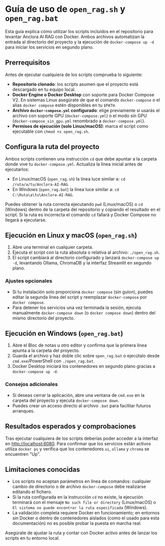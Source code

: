 # Guía de uso de `open_rag.sh` y `open_rag.bat`

Esta guía explica cómo utilizar los scripts incluidos en el repositorio para levantar Anclora AI RAG con Docker. Ambos archivos automatizan la entrada al directorio del proyecto y la ejecución de `docker-compose up -d` para iniciar los servicios en segundo plano.

## Prerrequisitos

Antes de ejecutar cualquiera de los scripts comprueba lo siguiente:

- **Repositorio clonado**: los scripts asumen que el proyecto está descargado en tu equipo local.
- **Docker Engine o Docker Desktop** con soporte para Docker Compose V2. En sistemas Linux asegúrate de que el comando `docker-compose` o el alias `docker compose` estén disponibles en tu `$PATH`.
- **Archivo `docker-compose.yml` configurado**: elige previamente si usarás el archivo con soporte GPU (`docker-compose.yml`) o el modo sin GPU (`docker-compose_sin_gpu.yml` renombrado a `docker-compose.yml`).
- **Permisos de ejecución (solo Linux/macOS)**: marca el script como ejecutable con `chmod +x open_rag.sh`.

## Configura la ruta del proyecto

Ambos scripts contienen una instrucción `cd` que debe apuntar a la carpeta donde vive tu `docker-compose.yml`. Actualiza la línea inicial antes de ejecutarlos:

- En Linux/macOS (`open_rag.sh`) la línea luce similar a: `cd /ruta/a/tu/Anclora-AI-RAG`.
- En Windows (`open_rag.bat`) la línea luce similar a: `cd C:\Ruta\a\tu\Anclora-AI-RAG`.

Puedes obtener la ruta correcta ejecutando `pwd` (Linux/macOS) o `cd` (Windows) dentro de la carpeta del repositorio y copiando el resultado en el script. Si la ruta es incorrecta el comando `cd` fallará y Docker Compose no llegará a ejecutarse.

## Ejecución en Linux y macOS (`open_rag.sh`)

1. Abre una terminal en cualquier carpeta.
2. Ejecuta el script con la ruta absoluta o relativa al archivo: `./open_rag.sh`.
3. El script cambiará al directorio configurado y lanzará `docker-compose up -d`, levantando Ollama, ChromaDB y la interfaz Streamlit en segundo plano.

### Ajustes opcionales

- Si tu instalación solo proporciona `docker compose` (sin guion), puedes editar la segunda línea del script y reemplazar `docker-compose` por `docker compose`.
- Para detener los servicios una vez terminada la sesión, ejecuta manualmente `docker-compose down` (o `docker compose down`) dentro del mismo directorio del proyecto.

## Ejecución en Windows (`open_rag.bat`)

1. Abre el Bloc de notas u otro editor y confirma que la primera línea apunta a la carpeta del proyecto.
2. Guarda el archivo y haz doble clic sobre `open_rag.bat` o ejecútalo desde `cmd.exe`/PowerShell con `./open_rag.bat`.
3. Docker Desktop iniciará los contenedores en segundo plano gracias a `docker-compose up -d`.

### Consejos adicionales

- Si deseas cerrar la aplicación, abre una ventana de `cmd.exe` en la carpeta del proyecto y ejecuta `docker-compose down`.
- Puedes crear un acceso directo al archivo `.bat` para facilitar futuros arranques.

## Resultados esperados y comprobaciones

Tras ejecutar cualquiera de los scripts deberías poder acceder a la interfaz en <http://localhost:8080>. Para confirmar que los servicios están activos utiliza `docker ps` y verifica que los contenedores `ui`, `ollama` y `chroma` se encuentren "Up".

## Limitaciones conocidas

- Los scripts no aceptan parámetros en línea de comandos: cualquier cambio de directorio o de archivo `docker-compose` debe realizarse editando el fichero.
- Si la ruta configurada en la instrucción `cd` no existe, la ejecución terminará con el mensaje `No such file or directory` (Linux/macOS) o `El sistema no puede encontrar la ruta especificada` (Windows).
- La validación completa requiere Docker en funcionamiento; en entornos sin Docker o dentro de contenedores aislados (como el usado para esta documentación) no es posible probar la puesta en marcha real.

Asegúrate de ajustar la ruta y contar con Docker activo antes de lanzar los scripts en tu entorno local.
